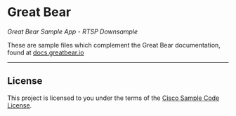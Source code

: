 # Great Bear

*Great Bear Sample App - RTSP Downsample*

These are sample files which complement the Great Bear documentation, found at [docs.greatbear.io](https://docs.greatbear.io)

---

## License

This project is licensed to you under the terms of the [Cisco Sample
Code License](./LICENSE).
